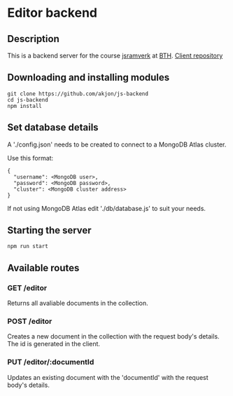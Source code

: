 # Editor backend

## Description

This is a backend server for the course [jsramverk](https://jsramverk.se) at [BTH](https://www.bth.se).
[Client repository](https://https://github.com/akjon/js-frontend)

## Downloading and installing modules
```
git clone https://github.com/akjon/js-backend
cd js-backend
npm install
```

## Set database details
A './config.json' needs to be created to connect to a MongoDB Atlas cluster.

Use this format:
```
{
  "username": <MongoDB user>,
  "password": <MongoDB password>,
  "cluster": <MongoDB cluster address>
}
```

If not using MongoDB Atlas edit './db/database.js' to suit your needs.

## Starting the server
```
npm run start
```

## Available routes
### GET /editor
Returns all avaliable documents in the collection.
### POST /editor
Creates a new document in the collection with the request body's details. The id is generated in the client.
### PUT /editor/:documentId
Updates an existing document with the 'documentId' with the request body's details.
